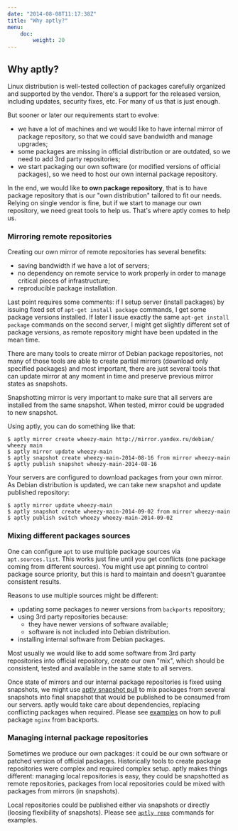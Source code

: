 ```yaml
---
date: "2014-08-08T11:17:38Z"
title: "Why aptly?"
menu:
    doc:
        weight: 20
---
```


Why aptly?
----------

Linux distribution is well-tested collection of packages carefully organized and
supported by the vendor. There's a support for the released version, including
updates, security fixes, etc. For many of us that is just enough.

But sooner or later our requirements start to evolve:

* we have a lot of machines and we would like to have internal mirror
  of package repository, so that we could save bandwidth and manage
  upgrades;
* some packages are missing in official distribution or are outdated,
  so we need to add 3rd party repositories;
* we start packaging our own software (or modified versions of official
  packages), so we need to host our own internal package repository.

In the end, we would like **to own package repository**, that is to have
package repository that is our "own distribution" tailored to fit our
needs. Relying on single vendor is fine, but if we start to manage our
own repository, we need great tools to help us. That's where aptly comes to help us.

### Mirroring remote repositories

Creating our own mirror of remote repositories has several benefits:

* saving bandwidth if we have a lot of servers;
* no dependency on remote service to work properly in order to manage
  critical pieces of infrastructure;
* reproducible package installation.

Last point requires some comments: if I setup server (install packages) by issuing
fixed set of `apt-get install package` commands, I get some package versions installed.
If later I issue exactly the same `apt-get install package` commands on the second
server, I might get slightly different set of package versions, as remote repository
might have been updated in the mean time.

There are many tools to create mirror of Debian package repositories, not many of those tools
are able to create partial mirrors (download only specified packages) and most
important, there are just several tools that can update mirror at any moment in time and preserve previous
mirror states as snapshots.

Snapshotting mirror is very important to make sure that all servers are installed from the same
snapshot. When tested, mirror could be upgraded to new snapshot.

Using aptly, you can do something like that:

    $ aptly mirror create wheezy-main http://mirror.yandex.ru/debian/ wheezy main
    $ aptly mirror update wheezy-main
    $ aptly snapshot create wheezy-main-2014-08-16 from mirror wheezy-main
    $ aptly publish snapshot wheezy-main-2014-08-16

Your servers are configured to download packages from your own mirror.
As Debian distribution is updated, we can take new snapshot and update published repository:

    $ aptly mirror update wheezy-main
    $ aptly snapshot create wheezy-main-2014-09-02 from mirror wheezy-main
    $ aptly publish switch wheezy wheezy-main-2014-09-02

### Mixing different packages sources

One can configure `apt` to use multiple package sources via `apt.sources.list`. This works just fine
until you get conflicts (one package coming from different sources). You might use apt pinning
to control package source priority, but this is hard to maintain and doesn't guarantee consistent
results.

Reasons to use multiple sources might be different:

* updating some packages to newer versions from `backports` repository;
* using 3rd party repositories because:
  * they have newer versions of software available;
  * software is not included into Debian distribution.
* installing internal software from Debian packages.

Most usually we would like to add some software from 3rd party repositories into official repository,
create our own "mix", which should be consistent, tested and available in the same state to all servers.

Once state of mirrors and our internal package repositories is fixed using snapshots, we might
use [aptly snapshot pull](/doc/aptly/snapshot/pull) to mix packages from several snapshots into final
snapshot that would be published to be consumed from our servers. aptly would take care about dependencies,
replacing conflicting packages when required. Please see [examples](/examples/) on how to pull
package `nginx` from backports.

### Managing internal package repositories

Sometimes we produce our own packages: it could be our own software or patched version of official
packages. Historically tools to create package repositories were complex and required complex
setup. aptly makes things different: managing local repositories is easy, they could be
snapshotted as remote repositories, packages from local repositories could be mixed with packages
from mirrors (in snapshots).

Local repositories could be published either via snapshots or directly (loosing flexibility of
snapshots). Please see [`aptly repo`](/doc/aptly/repo/) commands for examples.


